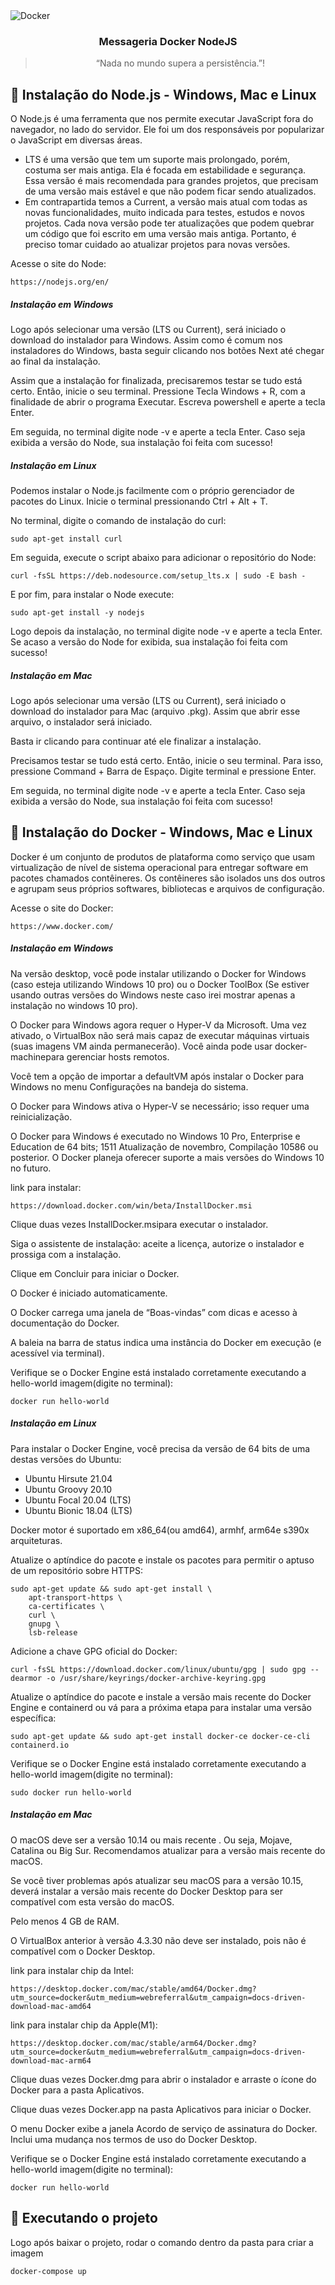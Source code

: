 <img alt="Docker" src="https://uilicious.com/blog/content/images/2019/06/x5qc7fcydza4gzjjyq7d.png" />

<h3 align="center">
Messageria Docker NodeJS
</h3>

<blockquote align="center">“Nada no mundo supera a persistência.”!</blockquote>

## :rocket: Instalação do Node.js - Windows, Mac e Linux
O Node.js é uma ferramenta que nos permite executar JavaScript fora do navegador, no lado do servidor. Ele foi um dos responsáveis por popularizar o JavaScript em diversas áreas.
* LTS é uma versão que tem um suporte mais prolongado, porém, costuma ser mais antiga. Ela é focada em estabilidade e segurança. Essa versão é mais recomendada para grandes projetos, que precisam de uma versão mais estável e que não podem ficar sendo atualizados.
* Em contrapartida temos a Current, a versão mais atual com todas as novas funcionalidades, muito indicada para testes, estudos e novos projetos. Cada nova versão pode ter atualizações que podem quebrar um código que foi escrito em uma versão mais antiga. Portanto, é preciso tomar cuidado ao atualizar projetos para novas versões.

Acesse o site do Node:
```
https://nodejs.org/en/
```
##### Instalação em Windows
Logo após selecionar uma versão (LTS ou Current), será iniciado o download do instalador para Windows. Assim como é comum nos instaladores do Windows, basta seguir clicando nos botões Next até chegar ao final da instalação.

Assim que a instalação for finalizada, precisaremos testar se tudo está certo. Então, inicie o seu terminal. Pressione Tecla Windows + R, com a finalidade de abrir o programa Executar. Escreva powershell e aperte a tecla Enter.

Em seguida, no terminal digite node -v e aperte a tecla Enter. Caso seja exibida a versão do Node, sua instalação foi feita com sucesso!
##### Instalação em Linux
Podemos instalar o Node.js facilmente com o próprio gerenciador de pacotes do Linux. Inicie o terminal pressionando Ctrl + Alt + T.

No terminal, digite o comando de instalação do curl:
```
sudo apt-get install curl
```
Em seguida, execute o script abaixo para adicionar o repositório do Node:
```
curl -fsSL https://deb.nodesource.com/setup_lts.x | sudo -E bash -
```
E por fim, para instalar o Node execute:
```
sudo apt-get install -y nodejs
```
Logo depois da instalação, no terminal digite node -v e aperte a tecla Enter. Se acaso a versão do Node for exibida, sua instalação foi feita com sucesso!
##### Instalação em Mac
Logo após selecionar uma versão (LTS ou Current), será iniciado o download do instalador para Mac (arquivo .pkg). Assim que abrir esse arquivo, o instalador será iniciado.

Basta ir clicando para continuar até ele finalizar a instalação.

Precisamos testar se tudo está certo. Então, inicie o seu terminal. Para isso, pressione Command + Barra de Espaço. Digite terminal e pressione Enter.

Em seguida, no terminal digite node -v e aperte a tecla Enter. Caso seja exibida a versão do Node, sua instalação foi feita com sucesso!

## :rocket: Instalação do Docker - Windows, Mac e Linux
Docker é um conjunto de produtos de plataforma como serviço que usam virtualização de nível de sistema operacional para entregar software em pacotes chamados contêineres. Os contêineres são isolados uns dos outros e agrupam seus próprios softwares, bibliotecas e arquivos de configuração.

Acesse o site do Docker:
```
https://www.docker.com/
```
##### Instalação em Windows
Na versão desktop, você pode instalar utilizando o Docker for Windows (caso esteja utilizando Windows 10 pro) ou o Docker ToolBox (Se estiver usando outras versões do Windows neste caso irei mostrar apenas a instalação no windows 10 pro).

O Docker para Windows agora requer o Hyper-V da Microsoft. Uma vez ativado, o VirtualBox não será mais capaz de executar máquinas virtuais (suas imagens VM ainda permanecerão). Você ainda pode usar docker-machinepara gerenciar hosts remotos.

Você tem a opção de importar a defaultVM após instalar o Docker para Windows no menu Configurações na bandeja do sistema.

O Docker para Windows ativa o Hyper-V se necessário; isso requer uma reinicialização.

O Docker para Windows é executado no Windows 10 Pro, Enterprise e Education de 64 bits; 1511 Atualização de novembro, Compilação 10586 ou posterior. O Docker planeja oferecer suporte a mais versões do Windows 10 no futuro.

link para instalar:
```
https://download.docker.com/win/beta/InstallDocker.msi
```
Clique duas vezes InstallDocker.msipara executar o instalador.

Siga o assistente de instalação: aceite a licença, autorize o instalador e prossiga com a instalação.

Clique em Concluir para iniciar o Docker.

O Docker é iniciado automaticamente.

O Docker carrega uma janela de “Boas-vindas” com dicas e acesso à documentação do Docker.

A baleia na barra de status indica uma instância do Docker em execução (e acessível via terminal).

Verifique se o Docker Engine está instalado corretamente executando a hello-world imagem(digite no terminal):
```
docker run hello-world
```
##### Instalação em Linux
Para instalar o Docker Engine, você precisa da versão de 64 bits de uma destas versões do Ubuntu:
* Ubuntu Hirsute 21.04
* Ubuntu Groovy 20.10
* Ubuntu Focal 20.04 (LTS)
* Ubuntu Bionic 18.04 (LTS)

Docker motor é suportado em x86_64(ou amd64), armhf, arm64e s390x arquiteturas.

Atualize o aptíndice do pacote e instale os pacotes para permitir o aptuso de um repositório sobre HTTPS:
```
sudo apt-get update && sudo apt-get install \
    apt-transport-https \
    ca-certificates \
    curl \
    gnupg \
    lsb-release
```
Adicione a chave GPG oficial do Docker:
```
curl -fsSL https://download.docker.com/linux/ubuntu/gpg | sudo gpg --dearmor -o /usr/share/keyrings/docker-archive-keyring.gpg
```
Atualize o aptíndice do pacote e instale a versão mais recente do Docker Engine e containerd ou vá para a próxima etapa para instalar uma versão específica:
```
sudo apt-get update && sudo apt-get install docker-ce docker-ce-cli containerd.io
```
Verifique se o Docker Engine está instalado corretamente executando a hello-world imagem(digite no terminal):
```
sudo docker run hello-world
```
##### Instalação em Mac
O macOS deve ser a versão 10.14 ou mais recente . Ou seja, Mojave, Catalina ou Big Sur. Recomendamos atualizar para a versão mais recente do macOS.

Se você tiver problemas após atualizar seu macOS para a versão 10.15, deverá instalar a versão mais recente do Docker Desktop para ser compatível com esta versão do macOS.

Pelo menos 4 GB de RAM.

O VirtualBox anterior à versão 4.3.30 não deve ser instalado, pois não é compatível com o Docker Desktop.

link para instalar chip da Intel:
```
https://desktop.docker.com/mac/stable/amd64/Docker.dmg?utm_source=docker&utm_medium=webreferral&utm_campaign=docs-driven-download-mac-amd64
```
link para instalar chip da Apple(M1):
```
https://desktop.docker.com/mac/stable/arm64/Docker.dmg?utm_source=docker&utm_medium=webreferral&utm_campaign=docs-driven-download-mac-arm64
```

Clique duas vezes Docker.dmg para abrir o instalador e arraste o ícone do Docker para a pasta Aplicativos.

Clique duas vezes Docker.app na pasta Aplicativos para iniciar o Docker.

O menu Docker exibe a janela Acordo de serviço de assinatura do Docker. Inclui uma mudança nos termos de uso do Docker Desktop.

Verifique se o Docker Engine está instalado corretamente executando a hello-world imagem(digite no terminal):
```
docker run hello-world
```

## :rocket: Executando o projeto
Logo após baixar o projeto, rodar o comando dentro da pasta para criar a imagem
```
docker-compose up
```
